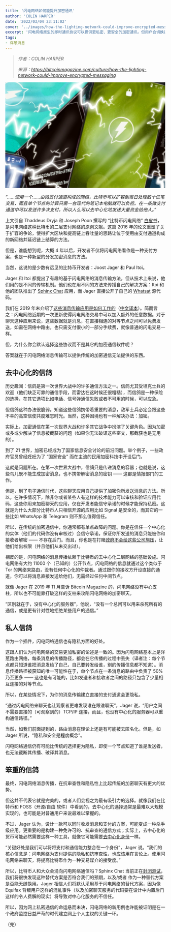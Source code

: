 ```yaml
---
title: '闪电网络如何能提升加密通讯'
author: 'COLIN HARPER'
date: '2022/03/04 23:11:02'
cover: '../images/how-the-lighting-network-could-improve-encrypted-messaging/privacy.jpg'
excerpt: '闪电网络原生的即时通讯协议可以提供更私密、更安全的加密通讯。但用户会切换过来吗？'
tags:
- 洋葱消息
---
```



> *作者：COLIN HARPER*
> 
> *来源：<https://bitcoinmagazine.com/culture/how-the-lighting-network-could-improve-encrypted-messaging>*



![Lightning-native messaging protocols could offer more private and foolproof encrypted communications. But will users make the switch?](../images/how-the-lighting-network-could-improve-encrypted-messaging/privacy.jpg)

*“……使用一个……由微支付通道构成的网络，比特币可以扩容到每日处理数十亿笔交易，而且单个节点的计算只需一台现代的笔记本电脑就可以负担。在一条微支付通道中可以发送许多次支付，所以人么可以去中心化地发送大量资金给他人。”*

上文引自 Thaddeus Dryja 和 Joseph Poon 撰写的 “比特币闪电网络” [白皮书](https://lightning.network/lightning-network-paper.pdf)，是闪电网络这种比特币的二层支付网络的原创文献。这篇 2016 年的论文重塑了关于扩容的争论，使得扩大区块和提高链上吞吐量的思路让位于使用由支付通道构成的新网络并延迟链上结算的方法。

但是，谁能想到呢，大概 4 年以后，开发者不仅将闪电网络看作是一种支付方案，也是一种新型的分发加密消息的方法。

当然，这说的是少数有远见的比特币开发者：Joost Jager 和 Paul Itoi。

Jager 和 Itoi 都提出了有趣的基于闪电网络的消息传输方法，但从技术上来说，他们用的是不同的传输机制。他们也在用不同的方法来传播自己的解决方案：Itoi 和他的团队推出了 [Sphinx Chat](https://sphinx.chat/) 应用，而 Jager 直接公开了自己的 [Whatsat](https://github.com/joostjager/whatsat) 源代码。

我们在 2019 年末介绍了[这些消息传输应用是如何工作的](https://bitcoinmagazine.com/articles/on-lightning-messaging-apps-emerge-as-growing-use-case)（[中文译本](https://www.btcstudy.org/2022/03/09/on-lightning-messaging-apps-emerge-as-growing-use-case/)）。简而言之：闪电网络近期的一次更新使得闪电网络交易中可以加入额外的任意数据。对于聊天这种应用来说，这些数据就是消息，在直接相连的对等节点之间可以免费发送，如需在网络中路由，也只需支付很小的一部分手续费，就像普通的闪电交易一样。

但，为什么你会默认选择这些协议而不是其它的加密通信软件呢？

答案就在于闪电网络消息传输可以提供传统的加密通信无法提供的东西。

## 去中心化的信鸽

历史趣闻：信鸽是第一次世界大战中的许多通信方法之一。信鸽尤其受坦克士兵的欢迎（他们缺乏可靠的通信手段，而雷达在这时候还很粗糙），而信鸽是一种保险的选择，在其它选项比如电话、信号弹通信失败或者不可用的时候，可以应急。

但信鸽这种办法很脆弱。知道这些信鸽携带着重要的消息，敌军士兵必定会跟这些不幸的高空信使共度难忘时光。当然，这种困境也有一种解决办法：加密。

实际上，加密通信在第一次世界大战和许多其它战争中扮演了关键角色。因为加密或多或少解决了信息被截获的问题（如果你无法破译这些密文，那截获也是无用的）。

到了 21 世界，加密已经成为了国家信息安全讨论的前沿问题。举个例子，一些政府官员曾经[呼吁](https://www.technologyreview.com/2019/07/24/134062/trumps-justice-department-calls-for-encryption-backdoor-law/)为了 “国家安全” 而在主流的民用加密科技中开设后门。

这就是问题所在。在第一次世界大战中，信鸽只是传递消息的容器；也就是说，这些鸟儿既不能生成加密消息，也不携带解密消息的密钥 —— 这都是情报部门的工作。

但是，到了电子通信时代，这些聊天应用自己提供了加密你所发送消息的方法。所以，在许多情况下，除非你或者某些人有这样的技术能力可以审核和验证应用代码，这些你用来加密聊天的应用，仅在开发者能信守承诺的时候才能保持私密。这就是为什么大部分比特币人只相信开源的应用比如 Signal 是安全的，而其它的一些比如 WhatsApp 和 Telegram 则不那么值得信任。

所以，在传统的加密通信中，你通常都有单点故障的问题。你是在信任一个中心化的实体（他们的代码你没有审核过）会信守承诺，保证你所发送的消息只能被你和接收者解密 —— 不存在后门。而且，你也是在打赌[政府不会给这些公司施压](https://www.theguardian.com/technology/2019/oct/03/facebook-surveillance-us-uk-australia-backdoor-encryption)，让他们给出权限（并且他们从未交出过）。

相反的是，闪电网络的消息传播依赖于比特币的去中心化二层网络的基础设施。闪电网络有大约 11000 个（已知的）公开节点，闪电网络的信息就通过这个类似于 Tor 的网络来路由，没有任何中心化的仲裁者。通过跟你的接收方开设直接的通道，你可以将消息直接发送给他们，无需经过任何中间节点。

就像 Jager 在 2019 年 11 月告诉 Bitcoin Magazine 的，闪电网络没有中心支柱，所以也不可能靠打破这样的支柱来攻陷闪电网络的加密聊天。

“区别就在于，没有中心化的服务器”，他说，“没有一个总闸可以用来杀死所有的通信，或是更有针对性地拒绝某些用户的通信。”

## 私人信鸽

作为一个插件，闪电网络通信也有隐私方面的好处。

这跟人们认为闪电网络的交易更加私密的论述是一致的。因为闪电网络基本上是洋葱路由网络，每条消息的传播路径，都会在它传播的过程中丢失（译者注：每个节点都只知道谁把消息发给了自己，自己要转发给谁，别的传播信息都不知道）。消息传播路径被获知的唯一可能性在于，单个节点在一条消息的路由中负责了 50% 乃至更多 —— 这也是有可能的，比如发送者和接收者之间的路径只包含了少量相互连接的对等节点。

所以，在某些情况下，为你的消息传输建立直接的支付通道会更隐私。

“通过闪电网络来聊天也让观察者更难发现谁在跟谁聊天”，Jager 说，“用户之间不需要直接的（可观察到的）TCP/IP 连接，而且，也没有中心化的服务器可以重构通信路径。”

当然，如我们前面提到的，路由消息在理论上还是有可能被去匿名化。但是，如 Jager 所说，“隐私和安全是程度概念”。

闪电网络通信仍有可能比传统的选择更为隐私，即使一个节点知道了谁是发送者，也无法截断其传播、破译其消息。

## 笨重的信鸽

最终，闪电网络消息传播，在抗审查性和隐私性上比起传统的加密聊天有更大的优势。

但这并不代表它就是完美的，或者人们会视之为最有吸引力的选择。就像我们在比特币和 FOSS（开源/自由 软件）中看到的，去中心化的选择通常是最难以大规模实现的，也可能是对普通用户来说最难以掌握的。

不过，Jager 认为，设计一款可以同时收发消息和支付的方案，可能变成一种杀手级应用。更重要的是构建一种免许可的、抗审查的通信方式；实际上，去中心化的货币可能必然需要这样一种工具，就像它可能需要[去中心化身份](https://bitcoinmagazine.com/articles/microsofts-ion-is-an-open-source-bet-on-bitcoin)一样。

“关键好处是我们可以将将支付和通信能力整合在一个身份”，Jager 说。“我们的核心信念是：闪电网络为支付提供的隐私和抗审查性，也应该用在言论上。使用闪电网络来聊天，将提高比特币作为一种交易媒介的接受度。”

所以，比特币人和大众会涌向闪电网络通信吗？Sphinx Chat 当前正在[封闭测试](https://sphinx.chat/)，我们将很快发现这种替代方案是否符合我们的预期，以及/或者 作为一种替代方案是否能无缝换用。Jager 相信人们将默认采用基于闪电网络的替代方案，因为像 Equifax 背叛用户这样的混乱事件（以及加密聊天服务的代码要在设计中内置后门这样的令人费解的现实）将导致对中心化服务的不信任。

所以，因为网上私密通信的命运悬而未决，闪电网络的新用例也许能被证明是在一个政府监控日益严苛的时代建立网上个人主权的关键一环。

（完）

